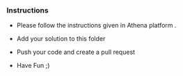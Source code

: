 ### Instructions
- Please follow the instructions given in Athena platform .
- Add your solution to this folder 
- Push your code and create a pull request 

- Have Fun ;)
